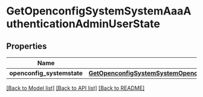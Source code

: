 # GetOpenconfigSystemSystemAaaAuthenticationAdminUserState

## Properties
Name | Type | Description | Notes
------------ | ------------- | ------------- | -------------
**openconfig_systemstate** | [**GetOpenconfigSystemSystemOpenconfigsystemsystemAaaAuthenticationAdminuserState**](GetOpenconfigSystemSystemOpenconfigsystemsystemAaaAuthenticationAdminuserState.md) |  | [optional] 

[[Back to Model list]](../README.md#documentation-for-models) [[Back to API list]](../README.md#documentation-for-api-endpoints) [[Back to README]](../README.md)


